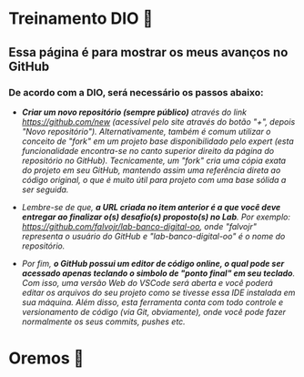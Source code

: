 # Treinamento DIO :wave:

## Essa página é para mostrar os meus avanços no GitHub



### **De acordo com a DIO, será necessário os passos abaixo:**



- ***Criar um novo repositório (sempre público)** através do link https://github.com/new (acessível pelo site através do botão "+", depois "Novo repositório"). Alternativamente, também é comum utilizar o conceito de "fork" em um projeto base disponibilidado pelo expert (esta funcionalidade encontra-se no canto superior direito da página do repositório no GitHub). Tecnicamente, um "fork" cria uma cópia exata do projeto em seu GitHub, mantendo assim uma referência direta ao código original, o que é muito útil para projeto com uma base sólida a ser seguida.*

- *Lembre-se de que, **a URL criada no item anterior é a que você deve entregar ao finalizar o(s) desafio(s) proposto(s) no Lab**. Por exemplo: https://github.com/falvojr/lab-banco-digital-oo, onde "falvojr" representa o usuário do GitHub e "lab-banco-digital-oo" é o nome do repositório.*

- *Por fim, **o GitHub possui um editor de código online, o qual pode ser acessado apenas teclando o simbolo de "ponto final" em seu teclado**. Com isso, uma versão Web do VSCode será aberta e você poderá editar os arquivos do seu projeto como se tivesse essa IDE instalada em sua máquina. Além disso, esta ferramenta conta com todo controle e versionamento de código (via Git, obviamente), onde você pode fazer normalmente os seus commits, pushes etc.*

  

# Oremos :pray:



